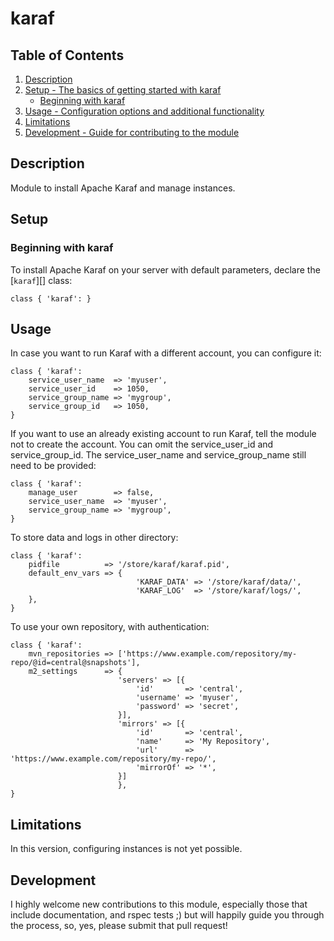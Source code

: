 # karaf

## Table of Contents

1. [Description](#description)
1. [Setup - The basics of getting started with karaf](#setup)
    * [Beginning with karaf](#beginning-with-karaf)
1. [Usage - Configuration options and additional functionality](#usage)
1. [Limitations](#limitations)
1. [Development - Guide for contributing to the module](#development)

## Description

Module to install Apache Karaf and manage instances.

## Setup

### Beginning with karaf

To install Apache Karaf on your server with default parameters, declare the [`karaf`][] class:

``` puppet
class { 'karaf': }
```

## Usage

In case you want to run Karaf with a different account, you can configure it:

``` puppet
class { 'karaf':
    service_user_name  => 'myuser',
    service_user_id    => 1050,
    service_group_name => 'mygroup',
    service_group_id   => 1050,
}
```

If you want to use an already existing account to run Karaf, tell the module not to create the account. You can omit the service_user_id and service_group_id. The service_user_name and service_group_name still need to be provided:

``` puppet
class { 'karaf':
    manage_user        => false,
    service_user_name  => 'myuser',
    service_group_name => 'mygroup',
}
```

To store data and logs in other directory:

``` puppet
class { 'karaf':
    pidfile          => '/store/karaf/karaf.pid',
    default_env_vars => {
                            'KARAF_DATA' => '/store/karaf/data/',
                            'KARAF_LOG'  => '/store/karaf/logs/',
    },
}
```

To use your own repository, with authentication:

``` puppet
class { 'karaf':
    mvn_repositories => ['https://www.example.com/repository/my-repo/@id=central@snapshots'],
    m2_settings      => {
                        'servers' => [{
                            'id'       => 'central',
                            'username' => 'myuser',
                            'password' => 'secret',
                        }],
                        'mirrors' => [{
                            'id'       => 'central',
                            'name'     => 'My Repository',
                            'url'      => 'https://www.example.com/repository/my-repo/',
                            'mirrorOf' => '*',
                        }]
                        },
}
```

## Limitations

In this version, configuring instances is not yet possible.

## Development

I highly welcome new contributions to this module, especially those that include documentation, and rspec tests ;) but will happily guide you through the process, so, yes, please submit that pull request!

